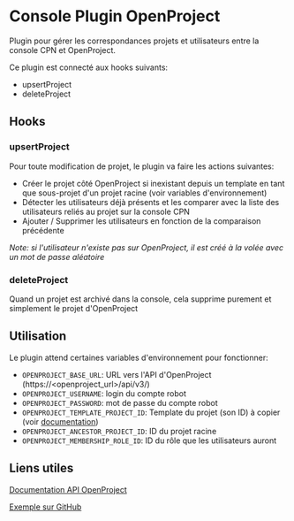 # Console Plugin OpenProject

Plugin pour gérer les correspondances projets et utilisateurs entre la console CPN et OpenProject.

Ce plugin est connecté aux hooks suivants:

- upsertProject
- deleteProject

## Hooks

### upsertProject

Pour toute modification de projet, le plugin va faire les actions suivantes:

- Créer le projet côté OpenProject si inexistant depuis un template en tant que sous-projet d'un projet racine (voir variables d'environnement)
- Détecter les utilisateurs déjà présents et les comparer avec la liste des utilisateurs reliés au projet sur la console CPN
- Ajouter / Supprimer les utilisateurs en fonction de la comparaison précédente

*Note: si l'utilisateur n'existe pas sur OpenProject, il est créé à la volée avec un mot de passe aléatoire*

### deleteProject

Quand un projet est archivé dans la console, cela supprime purement et simplement le projet d'OpenProject

## Utilisation

Le plugin attend certaines variables d'environnement pour fonctionner:

- `OPENPROJECT_BASE_URL`: URL vers l'API d'OpenProject (https://<openproject_url>/api/v3/)
- `OPENPROJECT_USERNAME`: login du compte robot
- `OPENPROJECT_PASSWORD`: mot de passe du compte robot
- `OPENPROJECT_TEMPLATE_PROJECT_ID`: Template du projet (son ID) à copier (voir [documentation](https://www.openproject.org/docs/api/endpoints/projects/#create-project-copy))
- `OPENPROJECT_ANCESTOR_PROJECT_ID`: ID du projet racine
- `OPENPROJECT_MEMBERSHIP_ROLE_ID`: ID du rôle que les utilisateurs auront

## Liens utiles

[Documentation API OpenProject](https://www.openproject.org/docs/api/endpoints/)

[Exemple sur GitHub](https://github.com/opf/openproject/blob/96a411dc7cd3350a969728e206a9befe3366cc1f/docs/api/apiv3/components/examples/membership-create-request-custom-message.yml)
